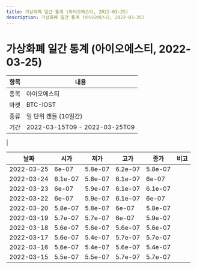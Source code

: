 ```yaml
---
title: 가상화폐 일간 통계 (아이오에스티, 2022-03-25)
description: 가상화폐 일간 통계 (아이오에스티, 2022-03-25)
---
```


가상화폐 일간 통계 (아이오에스티, 2022-03-25)
===

|항목|내용|
|--|--|
|종목|아이오에스티|
|마켓|BTC-IOST|
|종류|일 단위 캔들 (10일간)|
|기간|2022-03-15T09 - 2022-03-25T09
|

|날짜|시가|저가|고가|종가|비고|
|--|--|--|--|--|--|
|2022-03-25|6e-07|5.8e-07|6.2e-07|5.8e-07|    |
|2022-03-24|6.1e-07|5.8e-07|6.1e-07|6e-07|    |
|2022-03-23|6e-07|5.9e-07|6.1e-07|6.1e-07|    |
|2022-03-22|6e-07|5.9e-07|6.1e-07|6e-07|    |
|2022-03-20|5.8e-07|5.8e-07|6e-07|5.8e-07|    |
|2022-03-19|5.7e-07|5.7e-07|6e-07|5.9e-07|    |
|2022-03-18|5.6e-07|5.6e-07|5.6e-07|5.6e-07|    |
|2022-03-17|5.6e-07|5.4e-07|5.7e-07|5.7e-07|    |
|2022-03-16|5.6e-07|5.4e-07|5.6e-07|5.4e-07|    |
|2022-03-15|5.5e-07|5.5e-07|5.7e-07|5.7e-07|    |
